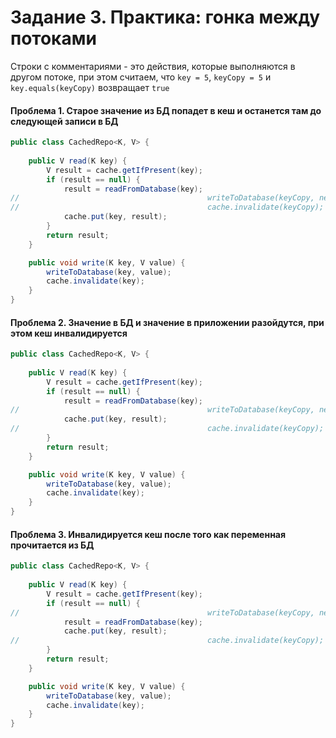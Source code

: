 # Задание 3. Практика: гонка между потоками #

Строки с комментариями - это действия, которые выполняются в другом потоке, при этом 
считаем, что `key = 5`, `keyCopy = 5` и `key.equals(keyCopy)` возвращает `true`

#### Проблема 1. Старое значение из БД попадет в кеш и останется там до следующей записи в БД ####
```java
public class CachedRepo<K, V> {
    
    public V read(K key) {
        V result = cache.getIfPresent(key);
        if (result == null) {
            result = readFromDatabase(key);
//                                          writeToDatabase(keyCopy, newValue);
//                                          cache.invalidate(keyCopy);
            cache.put(key, result);
        }
        return result;
    }

    public void write(K key, V value) {
        writeToDatabase(key, value);
        cache.invalidate(key);
    }
}
```

#### Проблема 2. Значение в БД и значение в приложении разойдутся, при этом кеш инвалидируется ####
```java
public class CachedRepo<K, V> {
    
    public V read(K key) {
        V result = cache.getIfPresent(key);
        if (result == null) {
            result = readFromDatabase(key);
//                                          writeToDatabase(keyCopy, newValue);
            cache.put(key, result);
//                                          cache.invalidate(keyCopy);
        }
        return result;
    }

    public void write(K key, V value) {
        writeToDatabase(key, value);
        cache.invalidate(key);
    }
}
```

#### Проблема 3. Инвалидируется кеш после того как переменная прочитается из БД ####
```java
public class CachedRepo<K, V> {
    
    public V read(K key) {
        V result = cache.getIfPresent(key);
        if (result == null) {
//                                          writeToDatabase(keyCopy, newValue);
            result = readFromDatabase(key);
            cache.put(key, result);
//                                          cache.invalidate(keyCopy);
        }
        return result;
    }

    public void write(K key, V value) {
        writeToDatabase(key, value);
        cache.invalidate(key);
    }
}
```